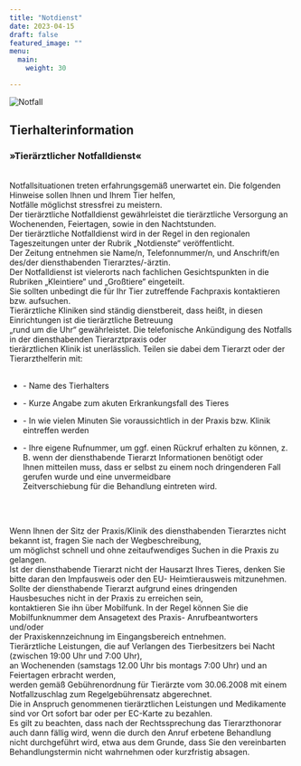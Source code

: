 ```yaml
---
title: "Notdienst"
date: 2023-04-15
draft: false
featured_image: ""
menu:
  main:
    weight: 30

---
```


![Notfall](/Notfall.jpg "Notfall")

## Tierhalterinformation

### »Tierärztlicher Notfalldienst«  
<br/>
Notfallsituationen treten erfahrungsgemäß unerwartet ein. Die folgenden Hinweise sollen Ihnen und Ihrem Tier helfen,<br /> Notfälle möglichst stressfrei zu meistern.
<br />
Der tierärztliche Notfalldienst gewährleistet die tierärztliche Versorgung an Wochenenden, Feiertagen, sowie in den Nachtstunden.<br />
Der tierärztliche Notfalldienst wird in der Regel in den regionalen Tageszeitungen unter der Rubrik „Notdienste“ veröffentlicht.<br />
Der Zeitung entnehmen sie Name/n, Telefonnummer/n, und Anschrift/en des/der diensthabenden Tierarztes/-ärztin.<br />
Der Notfalldienst ist vielerorts nach fachlichen Gesichtspunkten in die Rubriken „Kleintiere“ und „Großtiere“ eingeteilt.<br />
Sie sollten unbedingt die für Ihr Tier zutreffende Fachpraxis kontaktieren bzw. aufsuchen.<br />
Tierärztliche Kliniken sind ständig dienstbereit, dass heißt, in diesen Einrichtungen ist die tierärztliche Betreuung<br />
„rund um die Uhr“ gewährleistet. Die telefonische Ankündigung des Notfalls in der diensthabenden Tierarztpraxis oder <br />
tierärztlichen Klinik ist unerlässlich. Teilen sie dabei dem Tierarzt oder der Tierarzthelferin mit:<br />
<br />

- <p>- Name des Tierhalters</p>

- <p>- Kurze Angabe zum akuten Erkrankungsfall des Tieres</p>

- <p>- In wie vielen Minuten Sie voraussichtlich in der Praxis bzw. Klinik eintreffen werden</p>

- <p>- Ihre eigene Rufnummer, um ggf. einen Rückruf erhalten zu können, z. B. wenn der diensthabende Tierarzt Informationen benötigt oder<br />Ihnen mitteilen muss, dass er selbst zu einem noch dringenderen Fall gerufen wurde und eine unvermeidbare<br /> Zeitverschiebung für die Behandlung eintreten wird.</p><br/>
<br />
Wenn Ihnen der Sitz der Praxis/Klinik des diensthabenden Tierarztes nicht bekannt ist, fragen Sie nach der Wegbeschreibung,<br /> um möglichst schnell und ohne zeitaufwendiges Suchen in die Praxis zu gelangen.<br />
Ist der diensthabende Tierarzt nicht der Hausarzt Ihres Tieres, denken Sie bitte daran den Impfausweis oder den EU- Heimtierausweis mitzunehmen.<br />
Sollte der diensthabende Tierarzt aufgrund eines dringenden Hausbesuches nicht in der Praxis zu erreichen sein,<br />
kontaktieren Sie ihn über Mobilfunk. In der Regel können Sie die Mobilfunknummer dem Ansagetext des Praxis- Anrufbeantworters und/oder<br />
der Praxiskennzeichnung im Eingangsbereich entnehmen.<br />
Tierärztliche Leistungen, die auf Verlangen des Tierbesitzers bei Nacht (zwischen 19:00 Uhr und 7:00 Uhr),<br />
an Wochenenden (samstags 12.00 Uhr bis montags 7:00 Uhr) und an Feiertagen erbracht werden,<br />
werden gemäß Gebührenordnung für Tierärzte vom 30.06.2008 mit einem Notfallzuschlag zum Regelgebührensatz abgerechnet.<br />
Die in Anspruch genommenen tierärztlichen Leistungen und Medikamente sind vor Ort sofort bar oder per EC-Karte zu bezahlen.<br />
Es gilt zu beachten, dass nach der Rechtssprechung das Tierarzthonorar auch dann fällig wird, wenn die durch den Anruf erbetene Behandlung<br />
nicht durchgeführt wird, etwa aus dem Grunde, dass Sie den vereinbarten Behandlungstermin nicht wahrnehmen oder kurzfristig absagen. 

